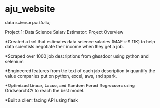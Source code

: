 # aju_website
data science portfolio;

Project 1: Data Science Salary Estimator: Project Overview

*Created a tool that estimates data science salaries (MAE ~ $ 11K) to help data scientists negotiate their income when they get a job.

*Scraped over 1000 job descriptions from glassdoor using python and selenium

*Engineered features from the text of each job description to quantify the value companies put on python, excel, aws, and spark.

*Optimized Linear, Lasso, and Random Forest Regressors using GridsearchCV to reach the best model.

*Built a client facing API using flask
